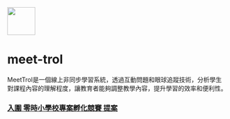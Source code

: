 <img style="width:64px" src="https://user-images.githubusercontent.com/13403218/228755470-34ae31ec-eb1a-4c1c-9461-bdbaa04d9fef.png" />

# meet-trol
MeetTrol是一個線上非同步學習系統，透過互動問題和眼球追蹤技術，分析學生對課程內容的理解程度，讓教育者能夠調整教學內容，提升學習的效率和便利性。

### [入圍 零時小學校專案孵化競賽 提案](https://sch001.g0v.tw/dash/prj/PGe6tYD4kaU2nFu95PRChjfZ2aLO7F)
